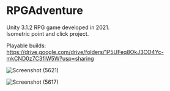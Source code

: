 # RPGAdventure


Unity 3.1.2 RPG game developed in 2021. <br>
Isometric point and click project. <br>

Playable builds: https://drive.google.com/drive/folders/1P5UFeq8OkJ3CO4Yc-mkCND0z7C3fIW5W?usp=sharing

![Screenshot (5621)](https://github.com/LuisPlasencia/RPGAdventure/assets/60783486/f2cc5fbb-2c57-4ff1-b2b3-ef2697e9cf2f)

![Screenshot (5617)](https://github.com/LuisPlasencia/RPGAdventure/assets/60783486/554b313d-9c85-4c88-850f-64c2bfb7afe5)
